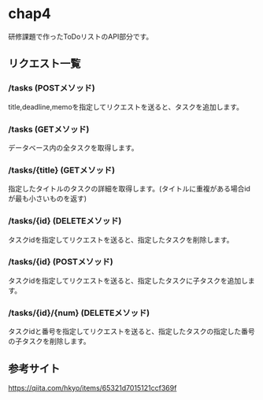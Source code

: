 # chap4

研修課題で作ったToDoリストのAPI部分です。

## リクエスト一覧

### /tasks (POSTメソッド)
title,deadline,memoを指定してリクエストを送ると、タスクを追加します。

### /tasks (GETメソッド)
データベース内の全タスクを取得します。

### /tasks/{title} (GETメソッド)
指定したタイトルのタスクの詳細を取得します。(タイトルに重複がある場合idが最も小さいものを返す)

### /tasks/{id} (DELETEメソッド)
タスクidを指定してリクエストを送ると、指定したタスクを削除します。

### /tasks/{id} (POSTメソッド)
タスクidを指定してリクエストを送ると、指定したタスクに子タスクを追加します。

### /tasks/{id}/{num} (DELETEメソッド)
タスクidと番号を指定してリクエストを送ると、指定したタスクの指定した番号の子タスクを削除します。

## 参考サイト
https://qiita.com/hkyo/items/65321d7015121ccf369f
